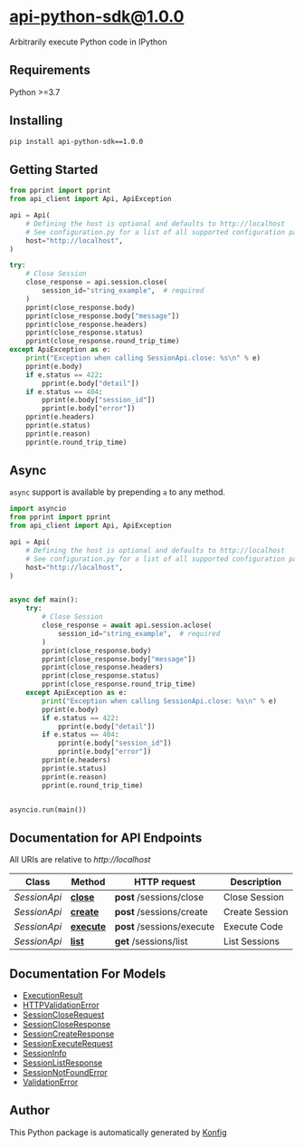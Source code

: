 # api-python-sdk@1.0.0
Arbitrarily execute Python code in IPython


## Requirements

Python >=3.7

## Installing

```sh
pip install api-python-sdk==1.0.0
```

## Getting Started

```python
from pprint import pprint
from api_client import Api, ApiException

api = Api(
    # Defining the host is optional and defaults to http://localhost
    # See configuration.py for a list of all supported configuration parameters.
    host="http://localhost",
)

try:
    # Close Session
    close_response = api.session.close(
        session_id="string_example",  # required
    )
    pprint(close_response.body)
    pprint(close_response.body["message"])
    pprint(close_response.headers)
    pprint(close_response.status)
    pprint(close_response.round_trip_time)
except ApiException as e:
    print("Exception when calling SessionApi.close: %s\n" % e)
    pprint(e.body)
    if e.status == 422:
        pprint(e.body["detail"])
    if e.status == 404:
        pprint(e.body["session_id"])
        pprint(e.body["error"])
    pprint(e.headers)
    pprint(e.status)
    pprint(e.reason)
    pprint(e.round_trip_time)
```

## Async

`async` support is available by prepending `a` to any method.

```python
import asyncio
from pprint import pprint
from api_client import Api, ApiException

api = Api(
    # Defining the host is optional and defaults to http://localhost
    # See configuration.py for a list of all supported configuration parameters.
    host="http://localhost",
)


async def main():
    try:
        # Close Session
        close_response = await api.session.aclose(
            session_id="string_example",  # required
        )
        pprint(close_response.body)
        pprint(close_response.body["message"])
        pprint(close_response.headers)
        pprint(close_response.status)
        pprint(close_response.round_trip_time)
    except ApiException as e:
        print("Exception when calling SessionApi.close: %s\n" % e)
        pprint(e.body)
        if e.status == 422:
            pprint(e.body["detail"])
        if e.status == 404:
            pprint(e.body["session_id"])
            pprint(e.body["error"])
        pprint(e.headers)
        pprint(e.status)
        pprint(e.reason)
        pprint(e.round_trip_time)


asyncio.run(main())
```


## Documentation for API Endpoints

All URIs are relative to *http://localhost*

Class | Method | HTTP request | Description
------------ | ------------- | ------------- | -------------
*SessionApi* | [**close**](docs/apis/tags/SessionApi.md#close) | **post** /sessions/close | Close Session
*SessionApi* | [**create**](docs/apis/tags/SessionApi.md#create) | **post** /sessions/create | Create Session
*SessionApi* | [**execute**](docs/apis/tags/SessionApi.md#execute) | **post** /sessions/execute | Execute Code
*SessionApi* | [**list**](docs/apis/tags/SessionApi.md#list) | **get** /sessions/list | List Sessions

## Documentation For Models

 - [ExecutionResult](docs/models/ExecutionResult.md)
 - [HTTPValidationError](docs/models/HTTPValidationError.md)
 - [SessionCloseRequest](docs/models/SessionCloseRequest.md)
 - [SessionCloseResponse](docs/models/SessionCloseResponse.md)
 - [SessionCreateResponse](docs/models/SessionCreateResponse.md)
 - [SessionExecuteRequest](docs/models/SessionExecuteRequest.md)
 - [SessionInfo](docs/models/SessionInfo.md)
 - [SessionListResponse](docs/models/SessionListResponse.md)
 - [SessionNotFoundError](docs/models/SessionNotFoundError.md)
 - [ValidationError](docs/models/ValidationError.md)


## Author
This Python package is automatically generated by [Konfig](https://konfigthis.com)
